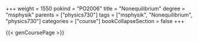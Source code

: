 +++
weight = 1550
pokind = "PO2006"
title = "Nonequilibrium"
degree = "msphysik"
parents = ["physics730"]
tags = ["msphysik", "Nonequilibrium", "physics730"]
categories = ["course"]
bookCollapseSection = false
+++

{{< genCoursePage >}}
